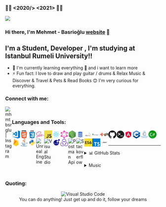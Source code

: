 

### 🎄🎉 <2020/> <2021>  🎉🎄


<img src="https://img.shields.io/github/followers/mhmtbsrglu0?color=000000&label=Follow%20me%20on%20github&logo=Github&logoColor=000000&style=for-the-badge" />

### Hi there, I'm Mehmet - Basrioğlu [website] 👋


## I'm a Student, Developer , I'm studying at Istanbul Rumeli University!!

- 🌱 I'm currently learning everything 🤣 and i want to learn more
- ⚡ Fun fact: I love to draw and play guitar / drums & Relax Music &  Discover & Travel & Pets &  Read Books 😊 I'm very curious for everything.


### Connect with me:

[<img align="left" alt="mhmtbsrglu | Instagram" width="22px" src="https://cdn.jsdelivr.net/npm/simple-icons@v3/icons/instagram.svg" />][instagram]

<br />

### Languages and Tools:

<img align="left" alt="Visual Studio Code" width="26px" src="https://raw.githubusercontent.com/github/explore/80688e429a7d4ef2fca1e82350fe8e3517d3494d/topics/visual-studio-code/visual-studio-code.png" />
<img align="left" alt="HTML5" width="26px" src="https://raw.githubusercontent.com/github/explore/80688e429a7d4ef2fca1e82350fe8e3517d3494d/topics/html/html.png" />
<img align="left" alt="CSS3" width="26px" src="https://raw.githubusercontent.com/github/explore/80688e429a7d4ef2fca1e82350fe8e3517d3494d/topics/css/css.png" />
<img align="left" alt="Sass" width="26px" src="https://raw.githubusercontent.com/github/explore/80688e429a7d4ef2fca1e82350fe8e3517d3494d/topics/sass/sass.png" />
<img align="left" alt="JavaScript" width="26px" src="https://raw.githubusercontent.com/github/explore/80688e429a7d4ef2fca1e82350fe8e3517d3494d/topics/javascript/javascript.png" />
<img align="left" alt="React" width="26px" src="https://raw.githubusercontent.com/github/explore/80688e429a7d4ef2fca1e82350fe8e3517d3494d/topics/react/react.png" />

<img align="left" alt="GraphQL" width="26px" src="https://raw.githubusercontent.com/github/explore/80688e429a7d4ef2fca1e82350fe8e3517d3494d/topics/graphql/graphql.png" />
<img align="left" alt="Node.js" width="26px" src="https://raw.githubusercontent.com/github/explore/80688e429a7d4ef2fca1e82350fe8e3517d3494d/topics/nodejs/nodejs.png" />

<img align="left" alt="SQL" width="26px" src="https://raw.githubusercontent.com/github/explore/80688e429a7d4ef2fca1e82350fe8e3517d3494d/topics/sql/sql.png" />
<img align="left" alt="MySQL" width="26px" src="https://raw.githubusercontent.com/github/explore/80688e429a7d4ef2fca1e82350fe8e3517d3494d/topics/mysql/mysql.png" />
<img align="left" alt="MongoDB" width="26px" src="https://raw.githubusercontent.com/github/explore/80688e429a7d4ef2fca1e82350fe8e3517d3494d/topics/mongodb/mongodb.png" />
<img align="left" alt="Git" width="26px" src="https://raw.githubusercontent.com/github/explore/80688e429a7d4ef2fca1e82350fe8e3517d3494d/topics/git/git.png" />
<img align="left" alt="GitHub" width="26px" src="https://raw.githubusercontent.com/github/explore/78df643247d429f6cc873026c0622819ad797942/topics/github/github.png" />
<img align="left" alt="Terminal" width="26px" src="https://raw.githubusercontent.com/github/explore/80688e429a7d4ef2fca1e82350fe8e3517d3494d/topics/terminal/terminal.png" />

<img align="left" alt="Angular JS" width="26px" src="https://raw.githubusercontent.com/github/explore/80688e429a7d4ef2fca1e82350fe8e3517d3494d/topics/angular/angular.png" />

<img align="left" alt="C++" width="26px" src="https://raw.githubusercontent.com/github/explore/80688e429a7d4ef2fca1e82350fe8e3517d3494d/topics/cpp/cpp.png" />
<img align="left" alt="C" width="26px" src="https://raw.githubusercontent.com/github/explore/80688e429a7d4ef2fca1e82350fe8e3517d3494d/topics/c/c.png" />
<img align="left" alt="C#" width="26px" src="https://raw.githubusercontent.com/github/explore/80688e429a7d4ef2fca1e82350fe8e3517d3494d/topics/csharp/csharp.png" />

<img align="left" alt="Firebase" width="26px" src="https://raw.githubusercontent.com/github/explore/80688e429a7d4ef2fca1e82350fe8e3517d3494d/topics/firebase/firebase.png" />


<img align="left" alt="Java" width="26px" src="https://raw.githubusercontent.com/github/explore/80688e429a7d4ef2fca1e82350fe8e3517d3494d/topics/java/java.png" />

<img align="left" alt="Python" width="26px" src="https://raw.githubusercontent.com/github/explore/80688e429a7d4ef2fca1e82350fe8e3517d3494d/topics/python/python.png" />

<img align="left" alt="Unreal Engine" width="26px" src="https://user-images.githubusercontent.com/75476607/103643802-523e3880-4f66-11eb-9f55-681790d0e9f0.png" />

<img align="left" alt="Visual Studio" width="26px" src="https://user-images.githubusercontent.com/75476607/103643922-89ace500-4f66-11eb-86bf-74ba0b0f65fb.png" />


<img align="left" alt="Lua" width="26px" src="https://raw.githubusercontent.com/github/explore/80688e429a7d4ef2fca1e82350fe8e3517d3494d/topics/lua/lua.png" />

<img align="left" alt="Redux" width="26px" src="https://raw.githubusercontent.com/github/explore/80688e429a7d4ef2fca1e82350fe8e3517d3494d/topics/redux/redux.png" />

<img align="left" alt="Postman Api" width="26px" src="https://user-images.githubusercontent.com/75476607/103651748-1b225400-4f73-11eb-8a7c-29b339de3a25.png" />

<img align="left" alt="Stackoverflow" width="26px" src="https://user-images.githubusercontent.com/75476607/103651762-1d84ae00-4f73-11eb-976a-40e2eb98fd6b.png" />

<img align="left" alt="ES6" width="26px" src="https://raw.githubusercontent.com/github/explore/80688e429a7d4ef2fca1e82350fe8e3517d3494d/topics/es6/es6.png" />

<img align="left" alt="TypeScript" width="26px" src="https://raw.githubusercontent.com/github/explore/80688e429a7d4ef2fca1e82350fe8e3517d3494d/topics/typescript/typescript.png" />
<img align="left" alt="JQuery" width="26px" src="https://raw.githubusercontent.com/github/explore/80688e429a7d4ef2fca1e82350fe8e3517d3494d/topics/jquery/jquery.png" />


<br />
<br />

---




<details>
  <summary>📊 GitHub Stats</summary>


  <img align="left" alt="codeSTACKr's GitHub Stats" src="https://github-readme-stats.codestackr.vercel.app/api?username=mhmtbsrglu0&show_icons=true&hide_border=true" />

</details>
<br />

<details>
  <summary>Music</summary>

 
  <a href="https://www.youtube.com/watch?v=Qzw6A2WC5Qo"> Skillet Feel Invincible </a>
  <br/>
    <a href="https://www.youtube.com/watch?v=nSzDOKA4Fh0"> maNga Fly To Stay Alive </a>
      <br/>
        <a href="https://www.youtube.com/watch?v=mk48xRzuNvA">The Script - Hall of Fame (Official Video) ft. will.i.am </a>
        <br/>
        <a href="https://www.youtube.com/watch?v=dfk6i41GCNo"> Fall Out Boy Centuries </a>
  </details>
  <br/>


### Quoting:
<p align="center">

<img  alt="Visual Studio Code" width="250px" src="https://user-images.githubusercontent.com/75476607/103645544-37b98e80-4f69-11eb-8393-e5bb40e9f4bd.png" />


<br/>
You can do anything! Just get up and do it, follow your dreams


</p>



[website]: https://github.com/mhmtbsrglu0
[instagram]: https://www.instagram.com/mhmtbsrglu/
